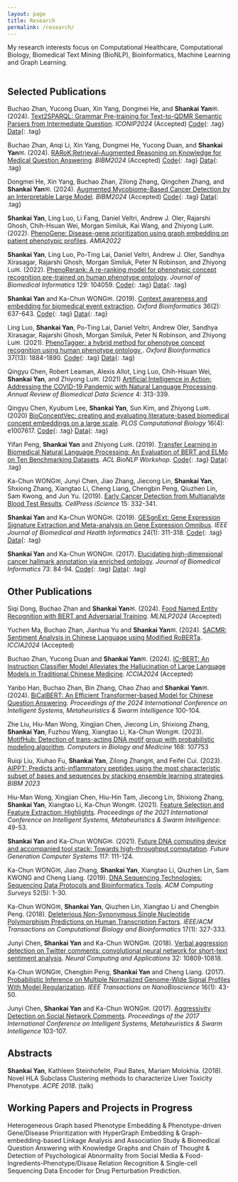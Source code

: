 ```yaml
---
layout: page
title: Research
permalink: /research/
---
```


My research interests focus on Computational Healthcare, Computational Biology, Biomedical Text Mining (BioNLP), Bioinformatics, Machine Learning and Graph Learning.

<hr style="clear:both;visibility: hidden;" />


## Selected Publications

Buchao Zhan, Yucong Duan, Xin Yang, Dongmei He, and **Shankai Yan**✉. (2024). [Text2SPARQL: Grammar Pre-training for Text-to-QDMR Semantic Parsers from Intermediate Question](https://doi.org/). *ICONIP2024* (Accepted) [Code](https://github.com/cskyan/Text2SPARQL){: .tag} [Data](https://github.com/cskyan/Text2SPARQL/tree/master/data){: .tag}

Buchao Zhan, Anqi Li, Xin Yang, Dongmei He, Yucong Duan, and **Shankai Yan**✉. (2024). [RARoK:Retrieval-Augmented Reasoning on Knowledge for Medical Question Answering](https://doi.org/). *BIBM2024* (Accepted) [Code](https://github.com/cskyan/RARoK){: .tag} [Data](https://github.com/cskyan/RARoK/tree/master/data){: .tag}

Dongmei He, Xin Yang, Buchao Zhan, Zilong Zhang, Qingchen Zhang, and **Shankai Yan**✉. (2024). [Augmented Mycobiome-Based Cancer Detection by an Interpretable Large Model](https://doi.org/). *BIBM2024* (Accepted) [Code](https://github.com/cskyan/MCaPred){: .tag} [Data](https://github.com/cskyan/MCaPred/blob/master/data.zip){: .tag}

**Shankai Yan**, Ling Luo, Li Fang, Daniel Veltri, Andrew J. Oler, Rajarshi Ghosh, Chih-Hsuan Wei, Morgan Similuk, Kai Wang, and Zhiyong Lu✉. (2022). [PhenoGene: Disease-gene prioritization using graph embedding on patient phenotypic profiles](https://knowledge.amia.org/A2022/pdf/A2022a324/A2022fl324). *AMIA2022*

**Shankai Yan**, Ling Luo, Po-Ting Lai, Daniel Veltri, Andrew J. Oler, Sandhya Xirasagar, Rajarshi Ghosh, Morgan Similuk, Peter N Robinson, and Zhiyong Lu✉. (2022). [PhenoRerank: A re-ranking model for phenotypic concept recognition pre-trained on human phenotype ontology](https://doi.org/10.1016/j.jbi.2022.104059). *Journal of Biomedical Informatics* 129: 104059. [Code](https://github.com/ncbi-nlp/PhenoRerank){: .tag} [Data](https://data.mendeley.com/datasets/v4t59p8w4z){: .tag}

**Shankai Yan** and Ka-Chun WONG✉. (2019). [Context awareness and embedding for biomedical event extraction](https://doi.org/10.1093/bioinformatics/btz607). *Oxford Bioinformatics* 36(2): 637-643. [Code](https://github.com/cskyan/evntextrc){: .tag} [Data](https://data.mendeley.com/datasets/mr39zgc7y5){: .tag}

Ling Luo, **Shankai Yan**, Po-Ting Lai, Daniel Veltri, Andrew Oler, Sandhya Xirasagar, Rajarshi Ghosh, Morgan Similuk, Peter N Robinson, and Zhiyong Lu✉. (2021). [PhenoTagger: a hybrid method for phenotype concept recognition using human phenotype ontology
](https://doi.org/10.1093/bioinformatics/btab019). *Oxford Bioinformatics* 37(13): 1884-1890. [Code](https://github.com/ncbi-nlp/PhenoTagger){: .tag} [Data](https://github.com/ncbi-nlp/PhenoTagger#data-and-model-preparation){: .tag}

Qingyu Chen, Robert Leaman, Alexis Allot, Ling Luo, Chih-Hsuan Wei, **Shankai Yan**, and Zhiyong Lu✉. (2021) [Artificial Intelligence in Action: Addressing the COVID-19 Pandemic with Natural Language Processing](https://doi.org/10.1146/annurev-biodatasci-021821-061045). *Annual Review of Biomedical Data Science* 4: 313-339.

Qingyu Chen, Kyubum Lee, **Shankai Yan**, Sun Kim, and Zhiyong Lu✉. (2020) [BioConceptVec: creating and evaluating literature-based biomedical concept embeddings on a large scale](https://doi.org/10.1371/journal.pcbi.1007617). *PLOS Computational Biology* 16(4): e1007617. [Code](https://github.com/ncbi-nlp/BioConceptVec){: .tag} [Data](https://github.com/ncbi/BioConceptVec#bioconceptvec-embeddings-and-concept-files){: .tag}

Yifan Peng, **Shankai Yan** and Zhiyong Lu✉. (2019). [Transfer Learning in Biomedical Natural Language Processing: An Evaluation of BERT and ELMo on Ten Benchmarking Datasets](https://arxiv.org/abs/1906.05474). *ACL BioNLP Workshop*. [Code](https://github.com/ncbi-nlp/NCBI_BERT){: .tag} [Data](https://github.com/ncbi-nlp/BLUE_Benchmark){: .tag}

Ka-Chun WONG✉, Junyi Chen, Jiao Zhang, Jiecong Lin, **Shankai Yan**, Shxiong Zhang, Xiangtao Li, Cheng Liang, Chengbin Peng, Qiuzhen Lin, Sam Kwong, and Jun Yu. (2019). [Early Cancer Detection from Multianalyte Blood Test Results](https://doi.org/10.1016/j.isci.2019.04.035). *CellPress iScience* 15: 332-341.

**Shankai Yan** and Ka-Chun WONG✉. (2019). [GESgnExt: Gene Expression Signature Extraction and Meta-analysis on Gene Expression Omnibus](https://doi.org/10.1109/JBHI.2019.2896144). *IEEE Journal of Biomedical and Health Informatics* 24(1): 311-318. [Code](https://github.com/cskyan/gesgnext){: .tag} [Data](https://data.mendeley.com/datasets/y7gnb79gfb){: .tag}

**Shankai Yan** and Ka-Chun WONG✉. (2017). [Elucidating high-dimensional cancer hallmark annotation via enriched ontology](https://doi.org/10.1016/j.jbi.2017.07.011). *Journal of Biomedical Informatics* 73: 84-94. [Code](https://github.com/cskyan/chmannot){: .tag} [Data](https://data.mendeley.com/datasets/s9m6tzcv9d){: .tag}


## Other Publications

Siqi Dong, Buchao Zhan and **Shankai Yan**✉. (2024). [Food Named Entity Recognition with BERT and Adversarial Training](https://doi.org/). *MLNLP2024* (Accepted)

Yuchen Ma, Buchao Zhan, Jianhua Yu and **Shankai Yan**✉. (2024). [SACMR: Sentiment Analysis in Chinese Language using Modified RoBERTa](https://doi.org/). *ICCIA2024* (Accepted)
<!--
*Proceedings of the 2024 International Conference on Computational Intelligence and Applications*
-->

Buchao Zhan, Yucong Duan and **Shankai Yan**✉. (2024). [IC-BERT: An Instruction Classifier Model Alleviates the Hallucination of Large Language Models in Traditional Chinese Medicine](https://doi.org/). *ICCIA2024* (Accepted)
<!--
*Proceedings of the 2024 International Conference on Computational Intelligence and Applications*
-->

Yanbo Han, Buchao Zhan, Bin Zhang, Chao Zhao and **Shankai Yan**✉. (2024). [BiCalBERT: An Efficient Transformer-based Model for Chinese Question Answering](https://doi.org/10.1145/3665065.3665081). *Proceedings of the 2024 International Conference on Intelligent Systems, Metaheuristics & Swarm Intelligence* 100-104.

Zhe Liu, Hiu-Man Wong, Xingjian Chen, Jiecong Lin, Shixiong Zhang, **Shankai Yan**, Fuzhou Wang, Xiangtao Li, Ka-Chun Wong✉. (2023). [MotifHub: Detection of trans-acting DNA motif group with probabilistic modeling algorithm](https://doi.org/10.1016/j.compbiomed.2023.107753). *Computers in Biology and Medicine* 168: 107753

Ruiqi Liu, Xiuhao Fu, **Shankai Yan**, Zilong Zhang✉, and Feifei Cui. (2023). [AIPPT: Predicts anti-inflammatory peptides using the most characteristic subset of bases and sequences by stacking ensemble learning strategies](https://doi.org/10.1109/BIBM58861.2023.10385565). *BIBM 2023*

Hiu-Man Wong, Xingjian Chen, Hiu-Hin Tam, Jiecong Lin, Shixiong Zhang, **Shankai Yan**, Xiangtao Li, Ka-Chun Wong✉. (2021). [Feature Selection and Feature Extraction: Highlights](https://doi.org/10.1145/3461598.3461606). *Proceedings of the 2021 International Conference on Intelligent Systems, Metaheuristics & Swarm Intelligence*: 49-53.

**Shankai Yan** and Ka-Chun WONG✉. (2021). [Future DNA computing device and accompanied tool stack: Towards high-throughput computation](https://doi.org/10.1016/j.future.2020.10.038). *Future Generation Computer Systems* 117: 111-124.

Ka-Chun WONG✉, Jiao Zhang, **Shankai Yan**, Xiangtao Li, Qiuzhen Lin, Sam KWONG and Cheng Liang. (2019). [DNA Sequencing Technologies: Sequencing Data Protocols and Bioinformatics Tools](https://doi.org/10.1145/3340286). *ACM Computing Surveys* 52(5): 1-30.

Ka-Chun WONG✉, **Shankai Yan**, Qiuzhen Lin, Xiangtao Li and Chengbin Peng. (2018). [Deleterious Non-Synonymous Single Nucleotide Polymorphism Predictions on Human Transcription Factors](https://doi.org/10.1109/TCBB.2018.2882548). *IEEE/ACM Transactions on Computational Biology and Bioinformatics* 17(1): 327-333.

Junyi Chen, **Shankai Yan** and Ka-Chun WONG✉. (2018). [Verbal aggression detection on Twitter comments: convolutional neural network for short-text sentiment analysis](https://doi.org/10.1007/s00521-018-3442-0). *Neural Computing and Applications* 32: 10809-10818.

Ka-Chun WONG✉, Chengbin Peng, **Shankai Yan** and Cheng Liang. (2017). [Probabilistic Inference on Multiple Normalized Genome-Wide Signal Profiles With Model Regularization](https://doi.org/10.1109/TNB.2016.2631406). *IEEE Transactions on NanoBioscience* 16(1): 43-50.

Junyi Chen, **Shankai Yan** and Ka-Chun WONG✉. (2017). [Aggressivity Detection on Social Network Comments](https://doi.org/10.1145/3059336.3059348). *Proceedings of the 2017 International Conference on Intelligent Systems, Metaheuristics & Swarm Intelligence* 103-107.


## Abstracts
**Shankai Yan**, Kathleen Steinhofel✉, Paul Bates, Mariam Molokhia. (2018). Novel HLA Subclass Clustering methods to characterize Liver Toxicity Phenotype. *ACPE 2018*. (talk)


## Working Papers and Projects in Progress
Heterogeneous Graph based Phenotype Embedding & Phenotype-driven Gene/Disease Prioritization with HyperGraph Embedding & Graph-embedding-based Linkage Analysis and Association Study & Biomedical Question Answering with Knowledge Graphs and Chain of Thought & Detection of Psychological Abnormality from Social Media & Food-Ingredients-Phenotype/Disase Relation Recognition & Single-cell Sequencing Data Encoder for Drug Perturbation Prediction.
